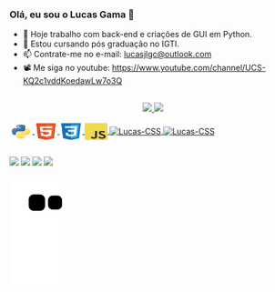 ### Olá, eu sou o Lucas Gama 👋


- 🔭 Hoje trabalho com back-end e criações de GUI em Python.
- 🌱 Estou cursando pós graduação no IGTI.
- 📫 Contrate-me no e-mail: lucasjlgc@outlook.com
- 📽️ Me siga no youtube: https://www.youtube.com/channel/UCS-KQ2c1vddKoedawLw7o3Q 

##

<div align="center">
  <a href="https://github.com/lucasjlgc">
  <img height="160em" src="https://github-readme-stats.vercel.app/api?username=lucasjlgc&show_icons=true&theme=chartreuse-dark&include_all_commits=true&count_private=true"/>
  <img height="160em" src="https://github-readme-stats.vercel.app/api/top-langs/?username=lucasjlgc&layout=compact&langs_count=7&theme=chartreuse-dark"/>
</div>
  <div style="display: inline_block"><br>
  <img align="center" alt="Lucas-Python" height="30" width="40" src="https://raw.githubusercontent.com/devicons/devicon/master/icons/python/python-original.svg">
  <img align="center" alt="Lucas-HTML" height="30" width="40" src="https://raw.githubusercontent.com/devicons/devicon/master/icons/html5/html5-original.svg">
  <img align="center" alt="Lucas-CSS" height="30" width="40" src="https://raw.githubusercontent.com/devicons/devicon/master/icons/css3/css3-original.svg">
  <img align="center" alt="Lucas-CSS" height="30" width="40" src="https://raw.githubusercontent.com/github/explore/80688e429a7d4ef2fca1e82350fe8e3517d3494d/topics/javascript/javascript.png">
  <img align="center" alt="Lucas-CSS" height="30" width="40" src="https://camo.githubusercontent.com/8462c30b67acfd5571bcfb8094f5be2d1b7ac9e0cdbffbf4d146cc04b94b5d1d/68747470733a2f2f7777772e6d7973716c2e636f6d2f636f6d6d6f6e2f6c6f676f732f6c6f676f2d6d7973716c2d313730783131352e706e67">  
  <img align="center" alt="Lucas-CSS" height="30" width="45" src="https://img.shields.io/badge/R-276DC3?style=for-the-badge&logo=r&logoColor=white">

</div>
  
  
  
  ##
  
  <div> 
  <a href = "mailto:lucasjlgc@outlook.com"><img src="https://img.shields.io/badge/Microsoft_Outlook-0078D4?style=for-the-badge&logo=microsoft-outlook&logoColor=white" target="_blank"></a>
  <a href="https://instagram.com/lucas10112" target="_blank"><img src="https://img.shields.io/badge/-Instagram-%23E4405F?style=for-the-badge&logo=instagram&logoColor=white" target="_blank"></a>
  <a href="https://www.linkedin.com/in/lucasjlgc/" target="_blank"><img src="https://img.shields.io/badge/-LinkedIn-%230077B5?style=for-the-badge&logo=linkedin&logoColor=white" target="_blank"></a> 
  <a href="https://www.youtube.com/channel/UCS-KQ2c1vddKoedawLw7o3Q/featured" target="_blank"><img src="https://img.shields.io/badge/YouTube-FF0000?style=for-the-badge&logo=youtube&logoColor=white" target="_blank"></a> 
    
  ![Snake animation](https://github.com/lucasjlgc/lucasjlgc/blob/output/github-contribution-grid-snake.svg)
 
</div>
